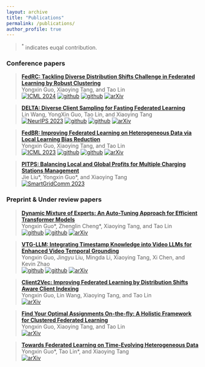 ```yaml
---
layout: archive
title: "Publications"
permalink: /publications/
author_profile: true
---
```


> $^{*}$ indicates euqal contribution.

### Conference papers

> [**FedRC: Tackling Diverse Distribution Shifts Challenge in Federated Learning by Robust Clustering**](https://arxiv.org/abs/2301.12379) <br>
> Yongxin Guo, Xiaoying Tang, and Tao Lin <br>
[![ICML 2024](https://img.shields.io/badge/ICML%202024-8A2BE2)](https://icml.cc/Conferences/2024)
[![github](https://img.shields.io/badge/-Github-black?logo=github)](https://github.com/LINs-lab/FedRC)
[![github](https://img.shields.io/github/stars/LINs-lab/FedRC.svg?style=social)](https://github.com/LINs-lab/FedRC)
[![arXiv](https://img.shields.io/badge/Arxiv-2301.12379-b31b1b.svg?logo=arXiv)](https://arxiv.org/abs/2301.12379) <br>

> [**DELTA: Diverse Client Sampling for Fasting Federated Learning**](https://arxiv.org/abs/2205.13925) <br>
> Lin Wang, YongXin Guo, Tao Lin, and Xiaoying Tang <br>
[![NeurIPS 2023](https://img.shields.io/badge/NeurIPS%202023-8A2BE2)](https://neurips.cc/Conferences/2023)
[![github](https://img.shields.io/badge/-Github-black?logo=github)](https://github.com/L3030/DELTA_FL)
[![github](https://img.shields.io/github/stars/L3030/DELTA_FL.svg?style=social)](https://github.com/L3030/DELTA_FL)
[![arXiv](https://img.shields.io/badge/Arxiv-2205.13925-b31b1b.svg?logo=arXiv)](https://arxiv.org/abs/2205.13925) <br>

> [**FedBR: Improving Federated Learning on Heterogeneous Data via Local Learning Bias Reduction**](https://arxiv.org/abs/2205.13462) <br>
> Yongxin Guo, Xiaoying Tang, and Tao Lin <br>
[![ICML 2023](https://img.shields.io/badge/ICML%202023-8A2BE2)](https://icml.cc/Conferences/2023)
[![github](https://img.shields.io/badge/-Github-black?logo=github)](https://github.com/LINs-lab/FedBR)
[![github](https://img.shields.io/github/stars/LINs-lab/FedBR.svg?style=social)](https://github.com/LINs-lab/FedBR)
[![arXiv](https://img.shields.io/badge/Arxiv-2205.13462-b31b1b.svg?logo=arXiv)](https://arxiv.org/abs/2205.13462) <br>

> [**PITPS: Balancing Local and Global Profits for Multiple Charging Stations Management**](https://ieeexplore.ieee.org/abstract/document/10333913/) <br>
> Jie Liu\*, Yongxin Guo\*, and Xiaoying Tang <br>
[![SmartGridComm 2023](https://img.shields.io/badge/SmartGridComm%202023-8A2BE2)](https://ieeexplore.ieee.org/xpl/conhome/10333305/proceeding)<br>




### Preprint & Under review papers

> [**Dynamic Mixture of Experts: An Auto-Tuning Approach for Efficient Transformer Models**](https://arxiv.org/abs/2405.14297) <br>
> Yongxin Guo\*, Zhenglin Cheng\*, Xiaoying Tang, and Tao Lin <br>
[![github](https://img.shields.io/badge/-Github-black?logo=github)](https://github.com/LINs-lab/DynMoE)
[![github](https://img.shields.io/github/stars/LINs-lab/DynMoE.svg?style=social)](https://github.com/LINs-lab/DynMoE)
[![arXiv](https://img.shields.io/badge/Arxiv-2405.14297-b31b1b.svg?logo=arXiv)](https://arxiv.org/abs/2405.14297) <br>

> [**VTG-LLM: Integrating Timestamp Knowledge into Video LLMs for Enhanced Video Temporal Grounding**](https://arxiv.org/abs/2405.13382) <br>
> Yongxin Guo, Jingyu Liu, Mingda Li, Xiaoying Tang, Xi Chen, and Kevin Zhao <br>
[![github](https://img.shields.io/badge/-Github-black?logo=github)](https://github.com/gyxxyg/VTG-LLM)
[![github](https://img.shields.io/github/stars/gyxxyg/VTG-LLM.svg?style=social)](https://github.com/gyxxyg/VTG-LLM)
[![arXiv](https://img.shields.io/badge/Arxiv-2405.13382-b31b1b.svg?logo=arXiv)](https://arxiv.org/abs/2405.13382) <br>

> [**Client2Vec: Improving Federated Learning by Distribution Shifts Aware Client Indexing**](https://arxiv.org/abs/2405.16233) <br>
> Yongxin Guo, Lin Wang, Xiaoying Tang, and Tao Lin <br>
[![arXiv](https://img.shields.io/badge/Arxiv-2405.16233-b31b1b.svg?logo=arXiv)](https://arxiv.org/abs/2405.16233) <br>

> [**Find Your Optimal Assignments On-the-fly: A Holistic Framework for Clustered Federated Learning**](https://arxiv.org/abs/2310.05397) <br>
> Yongxin Guo, Xiaoying Tang, and Tao Lin <br>
[![arXiv](https://img.shields.io/badge/Arxiv-2310.05397-b31b1b.svg?logo=arXiv)](https://arxiv.org/abs/2310.05397) <br>

> [**Towards Federated Learning on Time-Evolving Heterogeneous Data**](https://arxiv.org/abs/2112.13246) <br>
> Yongxin Guo\*, Tao Lin\*, and Xiaoying Tang <br>
[![arXiv](https://img.shields.io/badge/Arxiv-2112.13246-b31b1b.svg?logo=arXiv)](https://arxiv.org/abs/2112.13246) <br>

